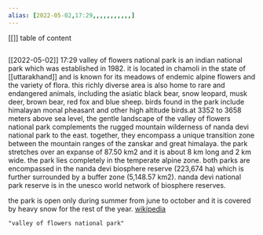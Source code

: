 ```yaml
---
alias: [2022-05-02,17:29,,,,,,,,,,,]
---
```

[[]]
table of content
```toc
```

[[2022-05-02]] 17:29
valley of flowers national park is an indian national park which was established in 1982. it is located in chamoli in the state of [[uttarakhand]] and is known for its meadows of endemic alpine flowers and the variety of flora. this richly diverse area is also home to rare and endangered animals, including the asiatic black bear, snow leopard, musk deer, brown bear, red fox and blue sheep. birds found in the park include himalayan monal pheasant and other high altitude birds.at 3352 to 3658 meters above sea level, the gentle landscape of the valley of flowers national park complements the rugged mountain wilderness of nanda devi national park to the east. together, they encompass a unique transition zone between the mountain ranges of the zanskar and great himalaya. the park stretches over an expanse of 87.50 km2 and it is about 8 km long and 2 km wide. the park lies completely in the temperate alpine zone. both parks are encompassed in the nanda devi biosphere reserve (223,674 ha) which is further surrounded by a buffer zone (5,148.57 km2). nanda devi national park reserve is in the unesco world network of biosphere reserves.

the park is open only during summer from june to october and it is covered by heavy snow for the rest of the year.
[wikipedia](https://en.wikipedia.org/wiki/valley%20of%20flowers%20national%20park)
```query
"valley of flowers national park"
```
